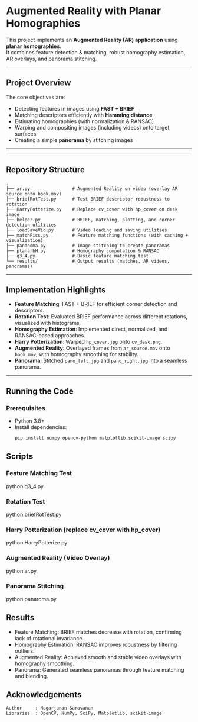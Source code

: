 # Augmented Reality with Planar Homographies

This project implements an **Augmented Reality (AR) application** using **planar homographies**.  
It combines feature detection & matching, robust homography estimation, AR overlays, and panorama stitching.

---

## Project Overview

The core objectives are:
- Detecting features in images using **FAST + BRIEF**
- Matching descriptors efficiently with **Hamming distance**
- Estimating homographies (with normalization & RANSAC)
- Warping and compositing images (including videos) onto target surfaces
- Creating a simple **panorama** by stitching images

---

---

## Repository Structure
```text
.
├── ar.py                # Augmented Reality on video (overlay AR source onto book.mov)
├── briefRotTest.py      # Test BRIEF descriptor robustness to rotation
├── HarryPotterize.py    # Replace cv_cover with hp_cover on desk image
├── helper.py            # BRIEF, matching, plotting, and corner detection utilities
├── loadSaveVid.py       # Video loading and saving utilities
├── matchPics.py         # Feature matching functions (with caching + visualization)
├── pananoma.py          # Image stitching to create panoramas
├── planarbH.py          # Homography computation & RANSAC
├── q3_4.py              # Basic feature matching test
└── results/             # Output results (matches, AR videos, panoramas)
```

---

## Implementation Highlights

- **Feature Matching**: FAST + BRIEF for efficient corner detection and descriptors.
- **Rotation Test**: Evaluated BRIEF performance across different rotations, visualized with histograms.
- **Homography Estimation**: Implemented direct, normalized, and RANSAC-based approaches.
- **Harry Potterization**: Warped `hp_cover.jpg` onto `cv_desk.png`.
- **Augmented Reality**: Overlayed frames from `ar_source.mov` onto `book.mov`, with homography smoothing for stability.
- **Panorama**: Stitched `pano_left.jpg` and `pano_right.jpg` into a seamless panorama.

---

##  Running the Code

### Prerequisites
- Python 3.8+
- Install dependencies:
  ```bash
  pip install numpy opencv-python matplotlib scikit-image scipy

## Scripts

### Feature Matching Test
python q3_4.py

### Rotation Test
python briefRotTest.py

### Harry Potterization (replace cv_cover with hp_cover)
python HarryPotterize.py

### Augmented Reality (Video Overlay)
python ar.py

### Panorama Stitching
python panaroma.py

## Results

- Feature Matching: BRIEF matches decrease with rotation, confirming lack of rotational invariance.
- Homography Estimation: RANSAC improves robustness by filtering outliers.
- Augmented Reality: Achieved smooth and stable video overlays with homography smoothing.
- Panorama: Generated seamless panoramas through feature matching and blending.

##  Acknowledgements

```text
Author     : Nagarjunan Saravanan
Libraries  : OpenCV, NumPy, SciPy, Matplotlib, scikit-image
